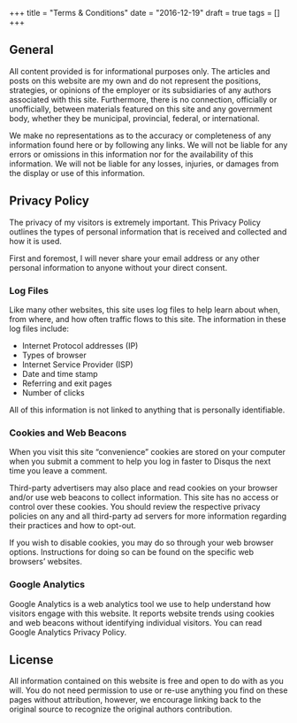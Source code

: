 +++
title = "Terms & Conditions"
date = "2016-12-19"
draft = true
tags = []
+++

## General

All content provided is for informational purposes only. The articles and posts on this website are my own and do not represent the positions, strategies, or opinions of the employer or its subsidiaries of any authors associated with this site. Furthermore, there is no connection, officially or unofficially, between materials featured on this site and any government body, whether they be municipal, provincial, federal, or international.

We make no representations as to the accuracy or completeness of any information found here or by following any links. We will not be liable for any errors or omissions in this information nor for the availability of this information. We will not be liable for any losses, injuries, or damages from the display or use of this information.

## Privacy Policy

The privacy of my visitors is extremely important. This Privacy Policy outlines the types of personal information that is received and collected and how it is used.

First and foremost, I will never share your email address or any other personal information to anyone without your direct consent.

### Log Files

Like many other websites, this site uses log files to help learn about when, from where, and how often traffic flows to this site. The information in these log files include:
  
* Internet Protocol addresses (IP)
* Types of browser
* Internet Service Provider (ISP)
* Date and time stamp
* Referring and exit pages
* Number of clicks

All of this information is not linked to anything that is personally identifiable.

### Cookies and Web Beacons

When you visit this site “convenience” cookies are stored on your computer when you submit a comment to help you log in faster to Disqus the next time you leave a comment.

Third-party advertisers may also place and read cookies on your browser and/or use web beacons to collect information. This site has no access or control over these cookies. You should review the respective privacy policies on any and all third-party ad servers for more information regarding their practices and how to opt-out.

If you wish to disable cookies, you may do so through your web browser options. Instructions for doing so can be found on the specific web browsers’ websites.

### Google Analytics

Google Analytics is a web analytics tool we use to help understand how visitors engage with this website. It reports website trends using cookies and web beacons without identifying individual visitors. You can read Google Analytics Privacy Policy.

## License

All information contained on this website is free and open to do with as you will. You do not need permission to use or re-use anything you find on these pages without attribution, however, we encourage linking back to the original source to recognize the original authors contribution.
